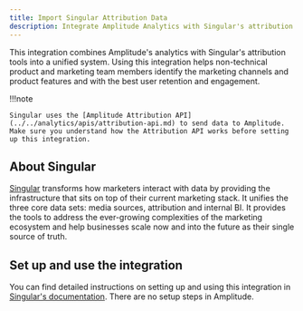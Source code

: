 ```yaml
---
title: Import Singular Attribution Data
description: Integrate Amplitude Analytics with Singular's attribution tools to identify marketing channels and features with the best user retention and engagement. 
---
```


This integration combines Amplitude's analytics with Singular's attribution tools into a unified system. Using this integration helps non-technical product and marketing team members identify the marketing channels and product features and with the best user retention and engagement.

!!!note

    Singular uses the [Amplitude Attribution API](../../analytics/apis/attribution-api.md) to send data to Amplitude. Make sure you understand how the Attribution API works before setting up this integration.

## About Singular

[Singular](https://www.singular.net/) transforms how marketers interact with data by providing the infrastructure that sits on top of their current marketing stack. It unifies the three core data sets: media sources, attribution and internal BI. It provides the tools to address the ever-growing complexities of the marketing ecosystem and help businesses scale now and into the future as their single source of truth.

## Set up and use the integration

You can find detailed instructions on setting up and using this integration in [Singular's documentation](https://singular.zendesk.com/hc/en-us/articles/360003503891-Amplitude-Attribution-Tracking). There are no setup steps in Amplitude.
